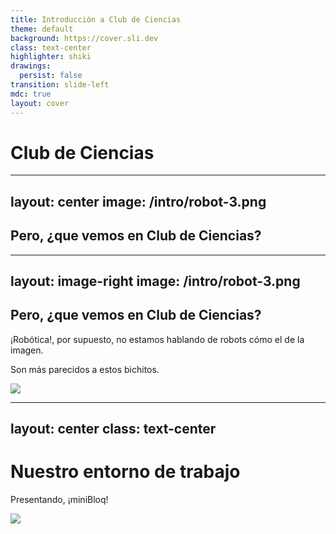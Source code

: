 ```yaml
---
title: Introducción a Club de Ciencias
theme: default
background: https://cover.sli.dev
class: text-center
highlighter: shiki
drawings:
  persist: false
transition: slide-left
mdc: true
layout: cover
---
```


# Club de Ciencias

---
layout: center
image: /intro/robot-3.png
---

## Pero, ¿que vemos en Club de Ciencias?

---
layout: image-right
image: /intro/robot-3.png
---

## Pero, ¿que vemos en Club de Ciencias?

¡Robótica!, por supuesto, no estamos hablando de robots cómo el de la imagen.

<div v-click>
Son más parecidos a estos bichitos.

![](/intro/bichito.png)
</div v-click>

---
layout: center
class: text-center
---

# Nuestro entorno de trabajo
Presentando, ¡miniBloq!

![](/intro/minibloq.png)

